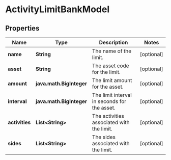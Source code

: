 

# ActivityLimitBankModel


## Properties

| Name | Type | Description | Notes |
|------------ | ------------- | ------------- | -------------|
|**name** | **String** | The name of the limit. |  [optional] |
|**asset** | **String** | The asset code for the limit. |  [optional] |
|**amount** | **java.math.BigInteger** | The limit amount for the asset. |  [optional] |
|**interval** | **java.math.BigInteger** | The limit interval in seconds for the asset. |  [optional] |
|**activities** | **List&lt;String&gt;** | The activities associated with the limit. |  [optional] |
|**sides** | **List&lt;String&gt;** | The sides associated with the limit. |  [optional] |



